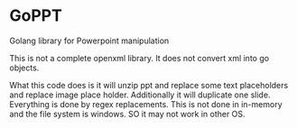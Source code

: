# GoPPT
Golang library for Powerpoint manipulation

This is not a complete openxml library. It does not convert xml into go objects.

What this code does is it will unzip ppt and replace some text placeholders and replace image place holder. Additionally it will duplicate one slide. Everything is done by regex replacements. This is not done in in-memory and the file system is windows. SO it may not work in other OS.
